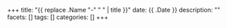 +++
title: "{{ replace .Name "-" " " | title }}"
date: {{ .Date }}
description: ""
facets: []
tags: []
categories: []
+++